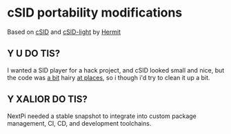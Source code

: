 # cSID portability modifications

Based on [cSID](http://csdb.dk/release/?id=153597) and [cSID-light](http://csdb.dk/release/?id=156587) by [Hermit](http://hermit.sidrip.com/)

## Y U DO TIS?

I wanted a SID player for a hack project, and cSID looked small and nice, but the code was [a bit](https://github.com/possan/csid-mod/blob/master/original/cSID/csid.c#L75) hairy [at places](https://github.com/possan/csid-mod/blob/master/original/cSID/csid.c#L186), so i though i'd try to clean it up a bit.

## Y XALIOR DO TIS?

NextPi needed a stable snapshot to integrate into custom package management, CI, CD, and development toolchains.
